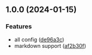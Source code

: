 ## 1.0.0 (2024-01-15)


### Features

* all config ([de96a3c](https://github.com/kainstar/eslint-config/commit/de96a3cd3132ce6e62eb510783c9fc0c60218d1d))
* markdown support ([af2b30f](https://github.com/kainstar/eslint-config/commit/af2b30faceb0151d46770e58be60ea5d2827f88b))

